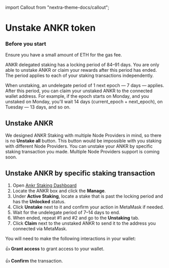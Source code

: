 import Callout from "nextra-theme-docs/callout";

# Unstake ANKR token

### Before you start

<Callout>

Ensure you have a small amount of ETH for the gas fee.

ANKR delegated staking has a locking period of 84–91 days. You are only able to unstake ANKR or claim your rewards after this period has ended. The period applies to each of your staking transactions independently.

When unstaking, an undelegate period of 1 next epoch — 7 days — applies. After this period, you can claim your unstaked ANKR to the connected wallet address.
For example, if the epoch starts on Monday, and you unstaked on Monday, you'll wait 14 days (current_epoch + next_epoch), on Tuesday — 13 days, and so on.

</Callout>

## Unstake ANKR
We designed ANKR Staking with multiple Node Providers in mind, so there is no **Unstake all** button.
This button would be impossible with you staking with different Node Providers.
You can unstake your ANKR by specific staking transaction you made. 
<Callout>
Multiple Node Providers support is coming soon.
</Callout>
## Unstake ANKR by specific staking transaction
1. Open [Ankr Staking Dashboard](https://www.ankr.com/staking/dashboard/)
2. Locate the ANKR box and click the **Manage**.
3. Under **Active Staking**, locate a stake that is past the locking period and has the **Unlocked** status.
4. Click **Unstake** next to it and confirm your action in MetaMask if needed.
5. Wait for the undelegate period of 7–14 days to end.
6. When ended, repeat #1 and #2 and go to the **Unstaking** tab.
7. Click **Claim** next to the unstaked ANKR to send it to the address you connected via MetaMask.

You will need to make the following interactions in your wallet:

👍 **Grant access** to grant access to your wallet.

👍 **Confirm** the transaction.

